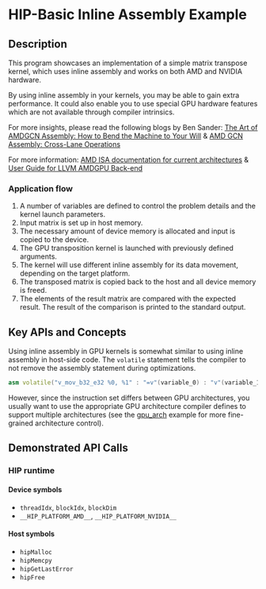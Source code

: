 # HIP-Basic Inline Assembly Example

## Description
This program showcases an implementation of a simple matrix transpose kernel, which uses inline assembly and works on both AMD and NVIDIA hardware. 

By using inline assembly in your kernels, you may be able to gain extra performance. 
It could also enable you to use special GPU hardware features which are not available through compiler intrinsics.


For more insights, please read the following blogs by Ben Sander:
[The Art of AMDGCN Assembly: How to Bend the Machine to Your Will](https://gpuopen.com/learn/amdgcn-assembly/) &
[AMD GCN Assembly: Cross-Lane Operations](https://gpuopen.com/learn/amd-gcn-assembly-cross-lane-operations/)

For more information:
[AMD ISA documentation for current architectures](https://gpuopen.com/amd-isa-documentation/) &
[User Guide for LLVM AMDGPU Back-end](https://llvm.org/docs/AMDGPUUsage.html)


### Application flow
1. A number of variables are defined to control the problem details and the kernel launch parameters.
2. Input matrix is set up in host memory.
3. The necessary amount of device memory is allocated and input is copied to the device.
4. The GPU transposition kernel is launched with previously defined arguments.
5. The kernel will use different inline assembly for its data movement, depending on the target platform.
6. The transposed matrix is copied back to the host and all device memory is freed.
7. The elements of the result matrix are compared with the expected result. The result of the comparison is printed to the standard output.

## Key APIs and Concepts
Using inline assembly in GPU kernels is somewhat similar to using inline assembly in host-side code. The `volatile` statement tells the compiler to not remove the assembly statement during optimizations.

```c++
asm volatile("v_mov_b32_e32 %0, %1" : "=v"(variable_0) : "v"(variable_1))
```

However, since the instruction set differs between GPU architectures, you usually want to use the appropriate GPU architecture compiler defines to support multiple architectures (see the [gpu_arch](/HIP-Basic/gpu_arch/main.hip) example for more fine-grained architecture control).

## Demonstrated API Calls
### HIP runtime
#### Device symbols
- `threadIdx`, `blockIdx`, `blockDim`
- `__HIP_PLATFORM_AMD__`, `__HIP_PLATFORM_NVIDIA__`
#### Host symbols
- `hipMalloc`
- `hipMemcpy`
- `hipGetLastError`
- `hipFree`
